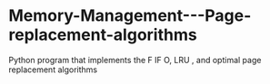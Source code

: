 # Memory-Management---Page-replacement-algorithms
Python program that implements the F IF O, LRU , and optimal page replacement algorithms
